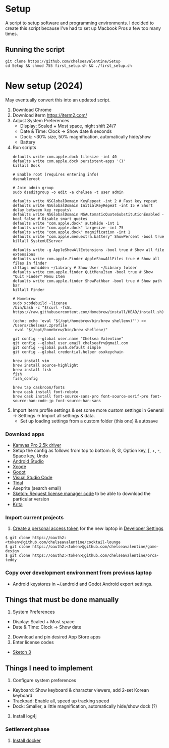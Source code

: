 # Setup
A script to setup software and programming environments. I decided to create this script because I've had to set up Macbook Pros a few too many times.

## Running the script
```
git clone https://github.com/chelseavalentine/Setup
cd Setup && chmod 755 first_setup.sh && ./first_setup.sh
```


# New setup (2024)
May eventually convert this into an updated script.

1. Download Chrome
2. Download iterm https://iterm2.com/
3. Adjust System Preferences
   * Display: Scaled + Most space, night shift 24/7
   * Date & Time: Clock -> Show date & seconds
   * Dock: ~30% size, 50% magnification, automatically hide/show
   * Battery
4. Run scripts
   ```
   defaults write com.apple.dock tilesize -int 40
   defaults write com.apple.dock persistent-apps '()'
   killall Dock

   # Enable root (requires entering info)
   dsenableroot

   # Join admin group
   sudo dseditgroup -o edit -a chelsea -t user admin

   defaults write NSGlobalDomain KeyRepeat -int 2 # Fast key repeat
   defaults write NSGlobalDomain InitialKeyRepeat -int 15 # Short delay between key repeats\
   defaults write NSGlobalDomain NSAutomaticQuoteSubstitutionEnabled -bool false # Disable smart quotes
   defaults write "com.apple.dock" autohide -int 1
   defaults write "com.apple.dock" largesize -int 75
   defaults write "com.apple.dock" magnification -int 1
   defaults write "com.apple.menuextra.battery" ShowPercent -bool true
   killall SystemUIServer

   defaults write -g AppleShowAllExtensions -bool true # Show all file extensions
   defaults write com.apple.Finder AppleShowAllFiles true # Show all files in finder
   chflags nohidden ~/Library # Show User ~/Library folder
   defaults write com.apple.finder QuitMenuItem -bool true # Show "Quit Finder" Menu Item
   defaults write com.apple.finder ShowPathbar -bool true # Show path bar
   killall Finder

   # Homebrew
   sudo xcodebuild -license
   /bin/bash -c "$(curl -fsSL https://raw.githubusercontent.com/Homebrew/install/HEAD/install.sh)"
   
   (echo; echo 'eval "$(/opt/homebrew/bin/brew shellenv)"') >> /Users/chelsea/.zprofile
    eval "$(/opt/homebrew/bin/brew shellenv)"

   git config --global user.name "Chelsea Valentine"
   git config --global user.email chelseafrv@gmail.com
   git config --global push.default simple
   git config --global credential.helper osxkeychain

   brew install vim
   brew install source-highlight
   brew install fish
   fish
   fish_config

   brew tap caskroom/fonts
   brew cask install font-roboto
   brew cask install font-source-sans-pro font-source-serif-pro font-source-han-code-jp font-source-han-sans
   ```
6. Import iterm profile settings & set some more custom settings in General -> Settings -> Import all settings & data.
   * Set up loading settings from a custom folder (this one) & autosave
 

### Download apps
* [Kamvas Pro 2.5k driver](https://www.huion.com/index.php?m=content&c=index&a=lists&catid=16&myform=1&down_title=Kamvas+pro+16)
 * Setup the config as follows from top to bottom: B, G, Option key, [, +, -, Space key, Undo
* [Android Studio](https://developer.android.com/studio)
* [Xcode](https://apps.apple.com/app/xcode/id497799835?mt=12)
* [Godot](https://godotengine.org/download/preview/)
* [Visual Studio Code](https://code.visualstudio.com/)
* [Tidal](https://offer.tidal.com/download)
* Aseprite (search email)
* [Sketch: Request license manager code](https://www.sketch.com/license/admin/) to be able to download the particular version
* [Krita](https://krita.org/en/download/)


### Import current projects

1. [Create a personal access token](https://docs.github.com/en/authentication/keeping-your-account-and-data-secure/managing-your-personal-access-tokens#creating-a-personal-access-token-classic) for the new laptop in [Developer Settings](https://github.com/settings/tokens)

```
$ git clone https://oauth2:<token>@github.com/chelseavalentine/cocktail-lounge
$ git clone https://oauth2:<token>@github.com/chelseavalentine/game-design
$ git clone https://oauth2:<token>@github.com/chelseavalentine/orca-teddy
```

### Copy over development environment from previous laptop
* Android keystores in ~/.android and Godot Android export settings.

## Things that must be done manually

1. System Preferences
  * Display: Scaled + Most space
  * Date & Time: Clock -> Show date
2. Download and pin desired App Store apps
3. Enter license codes
  * [Sketch 3](https://inbox.google.com/search/sketch%20license%20thank%20you%20for%20buying%20sketch)

## Things I need to implement
1. Configure system preferences
  * Keyboard: Show keyboard & character viewers, add 2-set Korean keyboard
  * Trackpad: Enable all, speed up tracking speed
  * Dock: Smaller, a little magnification, automatically hide/show dock (?)
3. Install log4j

### Settlement phase

1. [Install docker](www.docker.com)
